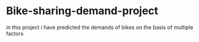 # Bike-sharing-demand-project
in this project i have predicted the demands of bikes on the basis of multiple factors 
